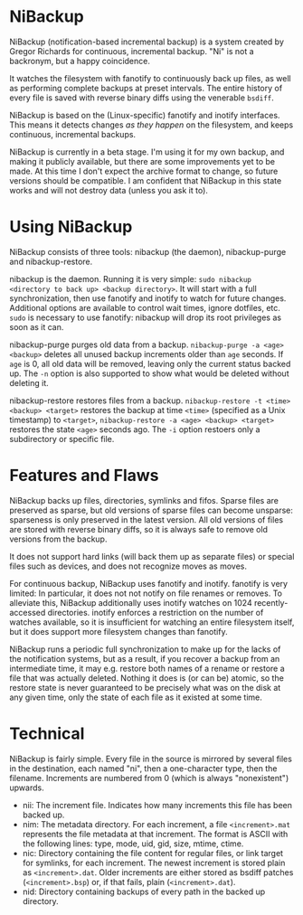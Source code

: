 NiBackup
========

NiBackup (notification-based incremental backup) is a system created by Gregor
Richards for continuous, incremental backup. "Ni" is not a backronym, but a
happy coincidence.

It watches the filesystem with fanotify to continuously back up files, as well
as performing complete backups at preset intervals. The entire history of every
file is saved with reverse binary diffs using the venerable `bsdiff`.

NiBackup is based on the (Linux-specific) fanotify and inotify interfaces. This
means it detects changes *as they happen* on the filesystem, and keeps
continuous, incremental backups.

NiBackup is currently in a beta stage. I'm using it for my own backup, and
making it publicly available, but there are some improvements yet to be made.
At this time I don't expect the archive format to change, so future versions
should be compatible. I am confident that NiBackup in this state works and will
not destroy data (unless you ask it to).


Using NiBackup
==============

NiBackup consists of three tools: nibackup (the daemon), nibackup-purge and
nibackup-restore.

nibackup is the daemon. Running it is very simple:
`sudo nibackup <directory to back up> <backup directory>`.
It will start with a full synchronization, then use fanotify and inotify to
watch for future changes. Additional options are available to control wait
times, ignore dotfiles, etc. `sudo` is necessary to use fanotify: nibackup will
drop its root privileges as soon as it can.

nibackup-purge purges old data from a backup.
`nibackup-purge -a <age> <backup>`
deletes all unused backup increments older than `age` seconds. If `age` is 0,
all old data will be removed, leaving only the current status backed up.  The
`-n` option is also supported to show what would be deleted without deleting
it.

nibackup-restore restores files from a backup. `nibackup-restore -t <time>
<backup> <target>` restores the backup at time `<time>` (specified as a Unix
timestamp) to `<target>`, `nibackup-restore -a <age> <backup> <target>`
restores the state `<age>` seconds ago. The `-i` option restoers only a
subdirectory or specific file.


Features and Flaws
==================

NiBackup backs up files, directories, symlinks and fifos. Sparse files are
preserved as sparse, but old versions of sparse files can become
unsparse: sparseness is only preserved in the latest version. All old versions
of files are stored with reverse binary diffs, so it is always safe to remove
old versions from the backup.

It does not support hard links (will back them up as separate files) or special
files such as devices, and does not recognize moves as moves.

For continuous backup, NiBackup uses fanotify and inotify. fanotify is very
limited: In particular, it does not not notify on file renames or removes.  To
alleviate this, NiBackup additionally uses inotify watches on 1024
recently-accessed directories.  inotify enforces a restriction on the number of
watches available, so it is insufficient for watching an entire filesystem
itself, but it does support more filesystem changes than fanotify.

NiBackup runs a periodic full synchronization to make up for the lacks of the
notification systems, but as a result, if you recover a backup from an
intermediate time, it may e.g. restore both names of a rename or restore a
file that was actually deleted. Nothing it does is (or can be) atomic, so the
restore state is never guaranteed to be precisely what was on the disk at any
given time, only the state of each file as it existed at some time.


Technical
=========

NiBackup is fairly simple. Every file in the source is mirrored by several
files in the destination, each named "ni", then a one-character type, then the
filename. Increments are numbered from 0 (which is always "nonexistent")
upwards.

* nii: The increment file. Indicates how many increments this file has been
       backed up.
* nim: The metadata directory. For each increment, a file `<increment>.mat`
       represents the file metadata at that increment.  The format is ASCII
       with the following lines: type, mode, uid, gid, size, mtime, ctime.
* nic: Directory containing the file content for regular files, or link target
       for symlinks, for each increment. The newest increment is stored plain
       as `<increment>.dat`. Older increments are either stored as bsdiff
       patches (`<increment>.bsp`) or, if that fails, plain
       (`<increment>.dat`).
* nid: Directory containing backups of every path in the backed up directory.
